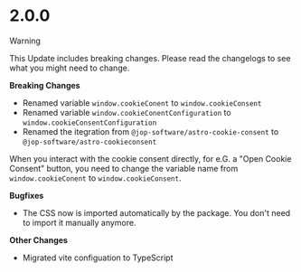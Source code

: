 # 2.0.0

> [!WARNING]  
> This Update includes breaking changes. Please read the changelogs to see what you might need to change.

**Breaking Changes**

- Renamed variable `window.cookieConent` to `window.cookieConsent`
- Renamed variable `window.cookieConentConfiguration` to `window.cookieConsentConfiguration`
- Renamed the itegration from `@jop-software/astro-cookie-consent` to `@jop-software/astro-cookieconsent`

When you interact with the cookie consent directly, for e.G. a "Open Cookie Consent" button, you need to change the variable name from `window.cookieConent` to `window.cookieConsent`.

**Bugfixes**

- The CSS now is imported automatically by the package. You don't need to import it manually anymore.

**Other Changes**

- Migrated vite configuation to TypeScript
